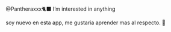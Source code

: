 @Pantheraxxx🐈‍⬛
I’m interested in anything 

soy nuevo en esta app, me gustaria aprender mas al respecto. 
🦴
